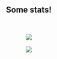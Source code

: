 <div align="center">
  <h2>Some stats!</h2>
  <br>
  <br>
  <img src="https://github-readme-stats.vercel.app/api/top-langs/?username=anuraghazra&layout=compact&theme=radical&hide_border=false&border_radius=30&border_color=FE428E">
  <br>
  <br>
  <img src="https://github-readme-stats.vercel.app/api?username=antaww&show_icons=trye&theme=radical&hide_border=false&count_private=true&border_radius=30&border_color=FE428E">
</div>
